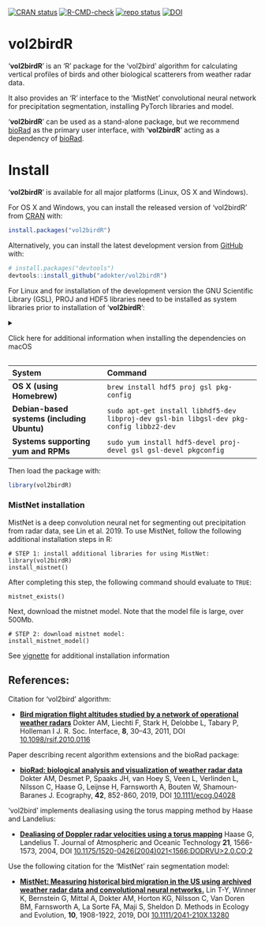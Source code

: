 
<!-- README.md is generated from README.Rmd. Please edit that file -->

<!-- badges: start -->

[![CRAN
status](https://www.r-pkg.org/badges/version/vol2birdR)](https://cran.r-project.org/package=vol2birdR)
[![R-CMD-check](https://github.com/adokter/vol2birdR/workflows/R-CMD-check/badge.svg)](https://github.com/adokter/vol2birdR/actions)
[![repo
status](https://www.repostatus.org/badges/latest/active.svg)](https://www.repostatus.org/#active)
[![DOI](https://zenodo.org/badge/DOI/10.5281/zenodo.7992026.svg)](https://doi.org/10.5281/zenodo.7992026)

<!-- badges: end -->

# vol2birdR

‘**vol2birdR**’ is an ‘R’ package for the ‘vol2bird’ algorithm for
calculating vertical profiles of birds and other biological scatterers
from weather radar data.

It also provides an ‘R’ interface to the ‘MistNet’ convolutional neural
network for precipitation segmentation, installing PyTorch libraries and
model.

‘**vol2birdR**’ can be used as a stand-alone package, but we recommend
[bioRad](https://adriaandokter.com/bioRad/) as the primary user
interface, with ‘**vol2birdR**’ acting as a dependency of
[bioRad](https://adriaandokter.com/bioRad/).

# Install

‘**vol2birdR**’ is available for all major platforms (Linux, OS X and
Windows).

For OS X and Windows, you can install the released version of
‘vol2birdR’ from [CRAN](https://CRAN.R-project.org) with:

``` r
install.packages("vol2birdR")
```

Alternatively, you can install the latest development version from
[GitHub](https://github.com/adokter/bioRad) with:

``` r
# install.packages("devtools")
devtools::install_github("adokter/vol2birdR")
```

For Linux and for installation of the development version the GNU
Scientific Library (GSL), PROJ and HDF5 libraries need to be installed
as system libraries prior to installation of ‘**vol2birdR**’:

<details>

<summary>

Click here for additional information when installing the dependencies
on macOS
</summary>

Since the installation process requires the [Homebrew](https://brew.sh/)
package manager you will have to install it. Open a terminal and issue
the following command:

      /bin/bash -c "$(curl -fsSL https://raw.githubusercontent.com/Homebrew/install/HEAD/install.sh)"

When the installation has completed it will print out some additional
information that is essential to follow.

    ==> Next steps:
    - Run these two commands in your terminal to add Homebrew to your PATH:
        echo >> /Users/$USER/.zprofile
        echo 'eval "$(/opt/homebrew/bin/brew shellenv)"' >> /Users/$USER/.zprofile
        eval "$(/opt/homebrew/bin/brew shellenv)"
    - Run brew help to get started
    - Further documentation:
        https://docs.brew.sh

You need to ensure that you follow the above three commands. The first
two will add the necessary environment variables to your zshell user
profile.

        echo >> /Users/$USER/.zprofile
        echo 'eval "$(/opt/homebrew/bin/brew shellenv)"' >> /Users/$USER/.zprofile

The second command will ensure that you get the necessary environment
variables into the terminal where you ran the installation process of
Homebrew.

        eval "$(/opt/homebrew/bin/brew shellenv)"

</details>

| System | Command |
|:---|:---|
| **OS X (using Homebrew)** | `brew install hdf5 proj gsl pkg-config` |
| **Debian-based systems (including Ubuntu)** | `sudo apt-get install libhdf5-dev libproj-dev gsl-bin libgsl-dev pkg-config libbz2-dev` |
| **Systems supporting yum and RPMs** | `sudo yum install hdf5-devel proj-devel gsl gsl-devel pkgconfig` |

Then load the package with:

``` r
library(vol2birdR)
```

### MistNet installation

MistNet is a deep convolution neural net for segmenting out
precipitation from radar data, see Lin et al. 2019. To use MistNet,
follow the following additional installation steps in R:

    # STEP 1: install additional libraries for using MistNet:
    library(vol2birdR)
    install_mistnet()

After completing this step, the following command should evaluate to
`TRUE`:

    mistnet_exists()

Next, download the mistnet model. Note that the model file is large,
over 500Mb.

    # STEP 2: download mistnet model:
    install_mistnet_model()

See
[vignette](https://adriaandokter.com/vol2birdR/articles/vol2birdR.html)
for additional installation information

## References:

Citation for ‘vol2bird’ algorithm:

- [**Bird migration flight altitudes studied by a network of operational
  weather radars**](https://doi.org/10.1098/rsif.2010.0116) Dokter AM,
  Liechti F, Stark H, Delobbe L, Tabary P, Holleman I J. R. Soc.
  Interface, **8**, 30–43, 2011, DOI
  [10.1098/rsif.2010.0116](https://doi.org/10.1098/rsif.2010.0116)

Paper describing recent algorithm extensions and the bioRad package:

- [**bioRad: biological analysis and visualization of weather radar
  data**](https://doi.org/10.1111/ecog.04028) Dokter AM, Desmet P,
  Spaaks JH, van Hoey S, Veen L, Verlinden L, Nilsson C, Haase G,
  Leijnse H, Farnsworth A, Bouten W, Shamoun-Baranes J. Ecography,
  **42**, 852-860, 2019, DOI
  [10.1111/ecog.04028](https://doi.org/10.1111/ecog.04028)

‘vol2bird’ implements dealiasing using the torus mapping method by Haase
and Landelius:

- [**Dealiasing of Doppler radar velocities using a torus
  mapping**](https://doi.org/10.1175/1520-0426(2004)021%3C1566:DODRVU%3E2.0.CO;2)
  Haase G, Landelius T. Journal of Atmospheric and Oceanic Technology
  **21**, 1566-1573, 2004, DOI
  [10.1175/1520-0426(2004)021\<1566:DODRVU\>2.0.CO;2](https://doi.org/10.1175/1520-0426(2004)021%3C1566:DODRVU%3E2.0.CO;2)

Use the following citation for the ‘MistNet’ rain segmentation model:

- [**MistNet: Measuring historical bird migration in the US using
  archived weather radar data and convolutional neural
  networks.**](https://doi.org/10.1111/2041-210X.13280) Lin T-Y, Winner
  K, Bernstein G, Mittal A, Dokter AM, Horton KG, Nilsson C, Van Doren
  BM, Farnsworth A, La Sorte FA, Maji S, Sheldon D. Methods in Ecology
  and Evolution, **10**, 1908-1922, 2019, DOI
  [10.1111/2041-210X.13280](https://doi.org/10.1111/2041-210X.13280)
